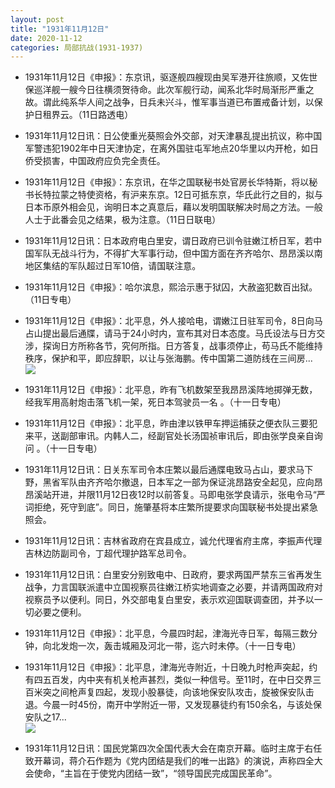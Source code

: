 ```yaml
---
layout: post
title: "1931年11月12日"
date: 2020-11-12
categories: 局部抗战(1931-1937)
---
```


<meta name="referrer" content="no-referrer" />

- 1931年11月12日《申报》：东京讯，驱逐舰四艘现由吴军港开往旅顺，又佐世保巡洋舰一艘今日往横须贺待命。此次军舰行动，闻系北华时局渐形严重之故。谓此纯系华人间之战争，日兵未兴斗，惟军事当道已布置戒备计划，以保护日租界云。（11日路透电） 

- 1931年11月12日讯：日公使重光葵照会外交部，对天津暴乱提出抗议，称中国军警违犯1902年中日天津协定，在离外国驻屯军地点20华里以内开枪，如日侨受损害，中国政府应负完全责任。 

- 1931年11月12日《申报》：东京讯，在华之国联秘书处官房长华特斯，将以秘书长特拉蒙之特使资格，有沪来东京。12日可抵东京，华氏此行之目的，拟与日本币原外相会见，询明日本之真意后，藉以发明国联解决时局之方法。一般人士于此番会见之结果，极为注意。（11日日联电） 

- 1931年11月12日讯：日本政府电白里安，谓日政府已训令驻嫩江桥日军，若中国军队无战斗行为，不得扩大军事行动，但中国方面在齐齐哈尔、昂昂溪以南地区集结的军队超过日军10倍，请国联注意。 

- 1931年11月12日《申报》：哈尔滨息，熙洽示惠于狱囚，大赦盗犯数百出狱。（11日专电） 

- 1931年11月12日《申报》：北平息，外人接哈电，谓嫩江日驻军司令，8日向马占山提出最后通牒，请马于24小时内，宣布其对日本态度。马氏设法与日方交涉，探询日方所称各节，究何所指。日方答复，战事须停止，苟马氏不能维持秩序，保护和平，即应辞职，以让与张海鹏。传中国第二道防线在三间房... <br/><img src="https://wx4.sinaimg.cn/large/aca367d8ly1gkmg4yh2jcj20c80ayjrh.jpg" />

- 1931年11月12日《申报》：北平息，昨有飞机数架至我昂昂溪阵地掷弹无数，经我军用高射炮击落飞机一架，死日本驾驶员一名 。（十一日专电） 

- 1931年11月12日《申报》：北平息，昨由津以铁甲车押运捕获之便衣队三要犯来平，送副部审讯。内韩人二，经副官处长汤国祯审讯后，即由张学良亲自询问 。（十一日专电） 

- 1931年11月12日讯：日关东军司令本庄繁以最后通牒电致马占山，要求马下野，黑省军队由齐齐哈尔撤退，日本军之一部为保证洮昂路安全起见，应向昂昂溪站开进，并限11月12日夜12时以前答复。马即电张学良请示，张电令马“严词拒绝，死守到底”。同日，施肇基将本庄繁所提要求向国联秘书处提出紧急照会。 

- 1931年11月12日讯：吉林省政府在宾县成立，诚允代理省府主席，李振声代理吉林边防副司令，丁超代理护路军总司令。 

- 1931年11月12日讯：白里安分别致电中、日政府，要求两国严禁东三省再发生战争，力言国联派遣中立国视察员往嫩江桥实地调查之必要，并请两国政府对视察员予以便利。同日，外交部电复白里安，表示欢迎国联调查团，并予以一切必要之便利。 

- 1931年11月12日《申报》：北平息，今晨四时起，津海光寺日军，每隔三数分钟，向北发炮一次，轰击城厢及河北一带，迄六时未停。（十一日专电） 

- 1931年11月12日《申报》：北平息，津海光寺附近，十日晚九时枪声突起，约有四五百发，内中夹有机关枪声甚烈，类似一种信号。至11时，在中日交界三百米突之间枪声复四起，发现小股暴徒，向该地保安队攻击，旋被保安队击退。今晨一时45份，南开中学附近一带，又发现暴徒约有150余名，与该处保安队之17... <br/><img src="https://wx2.sinaimg.cn/large/aca367d8ly1gkm4003yx7j20c80aydfy.jpg" />

- 1931年11月12日讯：国民党第四次全国代表大会在南京开幕。临时主席于右任致开幕词，蒋介石作题为《党内团结是我们的唯一出路》的演说，声称四全大会使命，“主旨在于使党内团结一致”，“领导国民完成国民革命”。 

